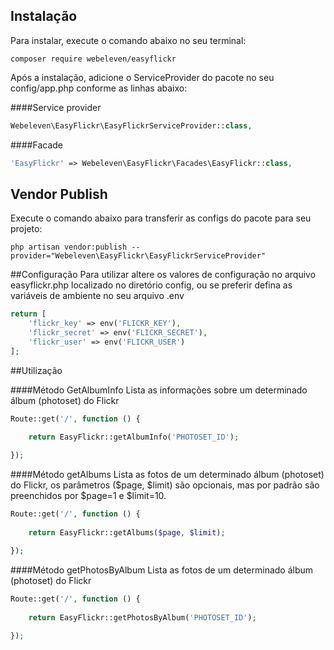 ## Instalação

Para instalar, execute o comando abaixo no seu terminal:

```shell
composer require webeleven/easyflickr
```

Após a instalação, adicione o ServiceProvider do pacote no seu config/app.php conforme as linhas abaixo:

####Service provider
```php
Webeleven\EasyFlickr\EasyFlickrServiceProvider::class,
```

####Facade
```php
'EasyFlickr' => Webeleven\EasyFlickr\Facades\EasyFlickr::class,
```

## Vendor Publish
Execute o comando abaixo para transferir as configs do pacote para seu projeto:

```shell
php artisan vendor:publish --provider="Webeleven\EasyFlickr\EasyFlickrServiceProvider"
```

##Configuração
Para utilizar altere os valores de configuração no arquivo easyflickr.php localizado no diretório config, ou se preferir defina as variáveis de ambiente no seu arquivo .env 

```php
return [
    'flickr_key' => env('FLICKR_KEY'),
    'flickr_secret' => env('FLICKR_SECRET'),
    'flickr_user' => env('FLICKR_USER')
];
```
##Utilização

####Método GetAlbumInfo
Lista as informações sobre um determinado álbum (photoset) do Flickr

```php
Route::get('/', function () {

    return EasyFlickr::getAlbumInfo('PHOTOSET_ID');
     
});
```

####Método getAlbums
Lista as fotos de um determinado álbum (photoset) do Flickr, os parâmetros ($page, $limit) são opcionais, mas por padrão são preenchidos por $page=1 e $limit=10.  

```php
Route::get('/', function () {
    
    return EasyFlickr::getAlbums($page, $limit); 

});
```

####Método getPhotosByAlbum
Lista as fotos de um determinado álbum (photoset) do Flickr

```php
Route::get('/', function () {
    
    return EasyFlickr::getPhotosByAlbum('PHOTOSET_ID'); 
    
});
```

